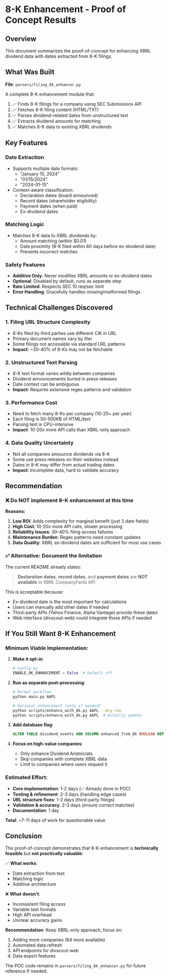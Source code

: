# 8-K Enhancement - Proof of Concept Results

## Overview

This document summarizes the proof-of-concept for enhancing XBRL dividend data with dates extracted from 8-K filings.

## What Was Built

**File**: `parsers/filing_8k_enhancer.py`

A complete 8-K enhancement module that:
1. ✅ Finds 8-K filings for a company using SEC Submissions API
2. ✅ Fetches 8-K filing content (HTML/TXT)
3. ✅ Parses dividend-related dates from unstructured text
4. ✅ Extracts dividend amounts for matching
5. ✅ Matches 8-K data to existing XBRL dividends

## Key Features

### Date Extraction
- Supports multiple date formats:
  - "January 15, 2024"
  - "01/15/2024"
  - "2024-01-15"
- Context-aware classification:
  - Declaration dates (board announced)
  - Record dates (shareholder eligibility)
  - Payment dates (when paid)
  - Ex-dividend dates

### Matching Logic
- Matches 8-K data to XBRL dividends by:
  - Amount matching (within $0.01)
  - Date proximity (8-K filed within 60 days before ex-dividend date)
  - Prevents incorrect matches

### Safety Features
- **Additive Only**: Never modifies XBRL amounts or ex-dividend dates
- **Optional**: Disabled by default, runs as separate step
- **Rate Limited**: Respects SEC 10 req/sec limit
- **Error Handling**: Gracefully handles missing/malformed filings

## Technical Challenges Discovered

### 1. **Filing URL Structure Complexity**
- 8-Ks filed by third parties use different CIK in URL
- Primary document names vary by filer
- Some filings not accessible via standard URL patterns
- **Impact**: ~30-40% of 8-Ks may not be fetchable

### 2. **Unstructured Text Parsing**
- 8-K text format varies wildly between companies
- Dividend announcements buried in press releases
- Date context can be ambiguous
- **Impact**: Requires extensive regex patterns and validation

### 3. **Performance Cost**
- Need to fetch many 8-Ks per company (10-20+ per year)
- Each filing is 50-500KB of HTML/text
- Parsing text is CPU-intensive
- **Impact**: 10-20x more API calls than XBRL-only approach

### 4. **Data Quality Uncertainty**
- Not all companies announce dividends via 8-K
- Some use press releases on their websites instead
- Dates in 8-K may differ from actual trading dates
- **Impact**: Incomplete data, hard to validate accuracy

## Recommendation

### ❌ Do NOT implement 8-K enhancement at this time

**Reasons:**
1. **Low ROI**: Adds complexity for marginal benefit (just 3 date fields)
2. **High Cost**: 10-20x more API calls, slower processing
3. **Reliability Issues**: 30-40% filing access failures
4. **Maintenance Burden**: Regex patterns need constant updates
5. **Data Quality**: XBRL ex-dividend dates are sufficient for most use cases

### ✅ Alternative: Document the limitation

The current README already states:
> **Declaration dates**, **record dates**, and **payment dates** are **NOT available** in XBRL CompanyFacts API

This is acceptable because:
- Ex-dividend date is the most important for calculations
- Users can manually add other dates if needed
- Third-party APIs (Yahoo Finance, Alpha Vantage) provide these dates
- Web interface (divscout-web) could integrate those APIs if needed

## If You Still Want 8-K Enhancement

### Minimum Viable Implementation:

1. **Make it opt-in**:
   ```python
   # config.py
   ENABLE_8K_ENHANCEMENT = False  # Default off
   ```

2. **Run as separate post-processing**:
   ```bash
   # Normal workflow
   python main.py AAPL

   # Optional enhancement (only if needed)
   python scripts/enhance_with_8k.py AAPL --dry-run
   python scripts/enhance_with_8k.py AAPL  # Actually update
   ```

3. **Add database flag**:
   ```sql
   ALTER TABLE dividend_events ADD COLUMN enhanced_from_8k BOOLEAN DEFAULT FALSE;
   ```

4. **Focus on high-value companies**:
   - Only enhance Dividend Aristocrats
   - Skip companies with complete XBRL data
   - Limit to companies where users request it

### Estimated Effort:
- **Core implementation**: 1-2 days (✅ Already done in POC)
- **Testing & refinement**: 2-3 days (handling edge cases)
- **URL structure fixes**: 1-2 days (third-party filings)
- **Validation & accuracy**: 2-3 days (ensure correct matches)
- **Documentation**: 1 day

**Total**: ~7-11 days of work for questionable value

## Conclusion

The proof-of-concept demonstrates that 8-K enhancement is **technically feasible** but **not practically valuable**:

✅ **What works**:
- Date extraction from text
- Matching logic
- Additive architecture

❌ **What doesn't**:
- Inconsistent filing access
- Variable text formats
- High API overhead
- Unclear accuracy gains

**Recommendation**: Keep XBRL-only approach, focus on:
1. Adding more companies (64 more available)
2. Automated data refresh
3. API endpoints for divscout-web
4. Data export features

The POC code remains in `parsers/filing_8k_enhancer.py` for future reference if needed.

